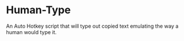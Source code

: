# Human-Type
An Auto Hotkey script that will type out copied text emulating the way a human would type it.
